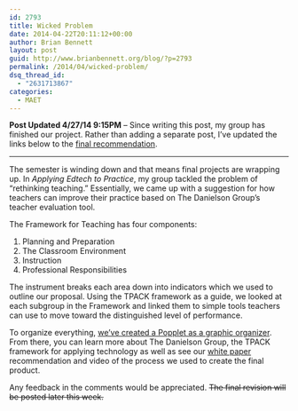 ```yaml
---
id: 2793
title: Wicked Problem
date: 2014-04-22T20:11:12+00:00
author: Brian Bennett
layout: post
guid: http://www.brianbennett.org/blog/?p=2793
permalink: /2014/04/wicked-problem/
dsq_thread_id:
  - "2631713867"
categories:
  - MAET
---
```

**Post Updated 4/27/14 9:15PM** &#8211; Since writing this post, my group has finished our project. Rather than adding a separate post, I&#8217;ve updated the links below to the [final recommendation](https://docs.google.com/document/d/1GOIMh5hjNjeZcpuXWFsC34gw-Oc8n3AG1fruDK7XKQQ/edit).

* * *

The semester is winding down and that means final projects are wrapping up. In _Applying Edtech to Practice_, my group tackled the problem of &#8220;rethinking teaching.&#8221; Essentially, we came up with a suggestion for how teachers can improve their practice based on The Danielson Group&#8217;s teacher evaluation tool. 

The Framework for Teaching has four components: 

  1. Planning and Preparation
  2. The Classroom Environment
  3. Instruction
  4. Professional Responsibilities

The instrument breaks each area down into indicators which we used to outline our proposal. Using the TPACK framework as a guide, we looked at each subgroup in the Framework and linked them to simple tools teachers can use to move toward the distinguished level of performance.

To organize everything, [we&#8217;ve created a Popplet as a graphic organizer](http://popplet.com/app/#/1804223). From there, you can learn more about The Danielson Group, the TPACK framework for applying technology as well as see our [white paper](https://docs.google.com/document/d/1GOIMh5hjNjeZcpuXWFsC34gw-Oc8n3AG1fruDK7XKQQ/edit) recommendation and video of the process we used to create the final product.

Any feedback in the comments would be appreciated. <del>The final revision will be posted later this week.<del /></p>